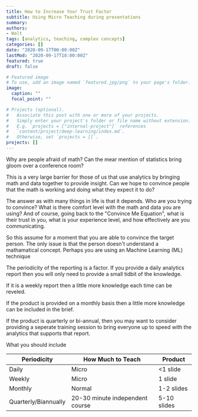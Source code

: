 ```yaml
---
title: How to Increase Your Trust Factor
subtitle: Using Micro Teaching during presentations
summary: 
authors:
- Walt
tags: [analytics, teaching, complex concepts]
categories: []
date: "2020-09-17T00:00:00Z"
lastMod: "2020-09-17T18:00:00Z"
featured: true
draft: false

# Featured image
# To use, add an image named `featured.jpg/png` to your page's folder. 
image:
  caption: ""
  focal_point: ""

# Projects (optional).
#   Associate this post with one or more of your projects.
#   Simply enter your project's folder or file name without extension.
#   E.g. `projects = ["internal-project"]` references 
#   `content/project/deep-learning/index.md`.
#   Otherwise, set `projects = []`.
projects: []
---
```


Why are people afraid of math? Can the mear mention of statistics bring gloom over a conference room?

This is a very large barrier for those of us that use analytics by bringing math and data together to provide insight. Can we hope to convince people that the math is working and doing what they expect it to do?

The answer as with many things in life is that it depends. Who are you trying to convince? What is there comfort level with the math and data you are using? And of course, going back to the "Convince Me Equation", what is their trust in you, what is your experience level, and how effectively are you communicating.

So this assume for a moment that you are able to convince the target person. The only issue is that the person doesn't understand a mathamatical concept. Perhaps you are using an Machine Learning (ML) technique

The periodicity of the reporting is a factor. If you provide a daily analytics report then you will only need to provide a small tidbit of the knowledge.

If it is a weekly report then a little more knowledge each time can be reveled. 

If the product is provided on a monthly basis then a little more knowledge can be included in the brief.

If the product is quarterly or bi-annual, then you may want to consider providing a seperate training session to bring everyone up to speed with the analytics that supports that report.

What you should include

| Periodicity          	| How Much to Teach               	| Product     	|
|----------------------	|---------------------------------	|-------------	|
| Daily                	| Micro                           	| <1 slide    	|
| Weekly               	| Micro                           	| 1 slide     	|
| Monthly              	| Normal                          	| 1-2 slides  	|
| Quarterly/Biannually 	| 20-30 minute independent course 	| 5-10 slides 	|




